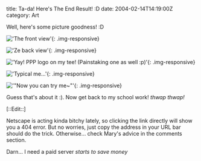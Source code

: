 title: Ta-da! Here's The End Result! :D
date: 2004-02-14T14:19:00Z
category: Art

Well, here's some picture goodness! :D

!['The front view'](http://mywebpage.netscape.com/Felix%20Leong%207/shirt1.jpg){: .img-responsive}

!['Ze back view'](http://mywebpage.netscape.com/Felix%20Leong%207/shirt3.jpg){: .img-responsive}

!['Yay! PPP logo on my tee! (Painstaking one as well :p)'](http://mywebpage.netscape.com/Felix%20Leong%207/shirt2.jpg){: .img-responsive}

!['Typical me…'](http://mywebpage.netscape.com/Felix%20Leong%207/shirt5.jpg){: .img-responsive}

!['"Now you can try me~"'](http://mywebpage.netscape.com/Felix%20Leong%207/shirt4.jpg){: .img-responsive}

Guess that's about it :). Now get back to my school work! *thwap thwap!*

[::Edit::]

Netscape is acting kinda bitchy lately, so clicking the link directly will show you a 404 error. But no worries, just copy the address in your URL bar should do the trick. Otherwise… check Mary's advice in the comments section.

Darn… I need a paid server *starts to save money*
